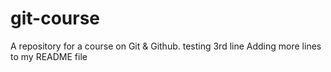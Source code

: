 # git-course

A repository for a course on Git & Github.
testing 3rd line
Adding more lines to my README file

